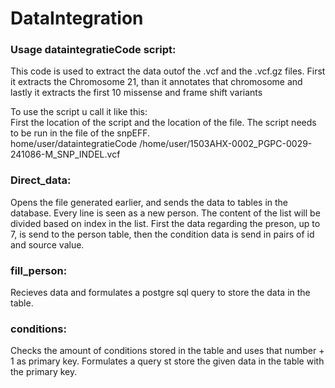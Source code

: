 # DataIntegration

### Usage dataintegratieCode script:
This code is used to extract the data outof the .vcf and the .vcf.gz files. 
First it extracts the Chromosome 21, than it annotates that chromosome and lastly it extracts the first 10 missense and frame shift variants

To use the script u call it like this: <br>
First the location of the script and the location of the file. The script needs to be run in the file of the snpEFF. <br>
home/user/dataintegratieCode /home/user/1503AHX-0002_PGPC-0029-241086-M_SNP_INDEL.vcf <br>


### Direct_data:
Opens the file generated earlier, and sends the data to tables in the database.
Every line is seen as a new person.
The content of the list will be divided based on index in the list.
First the data regarding the preson, up to 7, is send to the person table, then the condition data is send in pairs of id and source value.

### fill_person:
Recieves data and formulates a postgre sql query to store the data in the table.

### conditions:
Checks the amount of conditions stored in the table and uses that number + 1 as primary key.
Formulates a query st store the given data in the table with the primary key.
